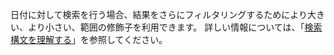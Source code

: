 日付に対して検索を行う場合、結果をさらにフィルタリングするためにより大きい、より小さい、範囲の修飾子を利用できます。 詳しい情報については、「[検索構文を理解する](/github/searching-for-information-on-github/understanding-the-search-syntax)」を参照してください。
